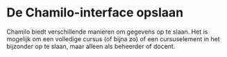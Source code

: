 # De Chamilo-interface opslaan

Chamilo biedt verschillende manieren om gegevens op te slaan. Het is mogelijk om een volledige cursus \(of bijna zo\) of een cursuselement in het bijzonder op te slaan, maar alleen als beheerder of docent.

